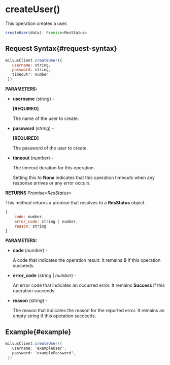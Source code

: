 # createUser()

This operation creates a user.

```javascript
createUser(data): Promise<ResStatus>
```

## Request Syntax{#request-syntax}

```javascript
milvusClient.createUser({
   username: string,
   password: string,
   timeout?: number
 })
```

**PARAMETERS:**

- **username** (*string*) -

    **[REQUIRED]**

    The name of the user to create.

- **password** (*string*) -

    **[REQUIRED]**

    The password of the user to create.

- **timeout** (*number*)  -

    The timeout duration for this operation. 

    Setting this to **None** indicates that this operation timeouts when any response arrives or any error occurs.

**RETURNS** *Promise\<ResStatus>*

This method returns a promise that resolves to a **ResStatus** object.

```javascript
{
    code: number,
    error_code: string | number,
    reason: string
}
```

**PARAMETERS:**

- **code** (*number*) -

    A code that indicates the operation result. It remains **0** if this operation succeeds.

- **error_code** (*string* | *number*) -

    An error code that indicates an occurred error. It remains **Success** if this operation succeeds. 

- **reason** (*string*) - 

    The reason that indicates the reason for the reported error. It remains an empty string if this operation succeeds.

## Example{#example}

```java
milvusClient.createUser({
   username: 'exampleUser',
   password: 'examplePassword',
 })
```

